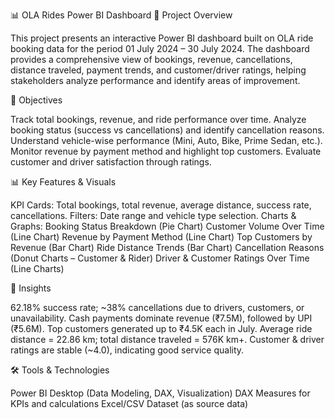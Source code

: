 📊 OLA Rides Power BI Dashboard
📌 Project Overview

This project presents an interactive Power BI dashboard built on OLA ride booking data for the period 01 July 2024 – 30 July 2024.
The dashboard provides a comprehensive view of bookings, revenue, cancellations, distance traveled, payment trends, and customer/driver ratings, helping stakeholders analyze performance and identify areas of improvement.

🎯 Objectives

Track total bookings, revenue, and ride performance over time.
Analyze booking status (success vs cancellations) and identify cancellation reasons.
Understand vehicle-wise performance (Mini, Auto, Bike, Prime Sedan, etc.).
Monitor revenue by payment method and highlight top customers.
Evaluate customer and driver satisfaction through ratings.

📊 Key Features & Visuals

KPI Cards: Total bookings, total revenue, average distance, success rate, cancellations.
Filters: Date range and vehicle type selection.
Charts & Graphs:
Booking Status Breakdown (Pie Chart)
Customer Volume Over Time (Line Chart)
Revenue by Payment Method (Line Chart)
Top Customers by Revenue (Bar Chart)
Ride Distance Trends (Bar Chart)
Cancellation Reasons (Donut Charts – Customer & Rider)
Driver & Customer Ratings Over Time (Line Charts)


🔑 Insights

62.18% success rate; ~38% cancellations due to drivers, customers, or unavailability.
Cash payments dominate revenue (₹7.5M), followed by UPI (₹5.6M).
Top customers generated up to ₹4.5K each in July.
Average ride distance = 22.86 km; total distance traveled = 576K km+.
Customer & driver ratings are stable (~4.0), indicating good service quality.

🛠️ Tools & Technologies

Power BI Desktop (Data Modeling, DAX, Visualization)
DAX Measures for KPIs and calculations
Excel/CSV Dataset (as source data)



